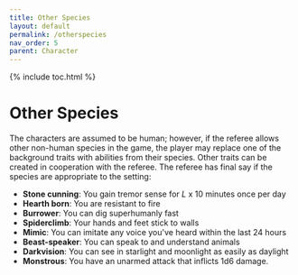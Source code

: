 ```yaml
---
title: Other Species
layout: default
permalink: /otherspecies
nav_order: 5
parent: Character
---
```

{% include toc.html %}

# Other Species

The characters are assumed to be human; however, if the referee allows other non-human species in the game, the player may replace one of the background traits with abilities from their species. Other traits can be created in cooperation with the referee. The referee has final say if the species are appropriate to the setting: 

- **Stone cunning**: You gain tremor sense for *L* x 10 minutes once per day
- **Hearth born**: You are resistant to fire
- **Burrower**: You can dig superhumanly fast
- **Spiderclimb**: Your hands and feet stick to walls
- **Mimic**: You can imitate any voice you've heard within the last 24 hours
- **Beast-speaker**: You can speak to and understand animals
- **Darkvision**: You can see in starlight and moonlight as easily as daylight
- **Monstrous**: You have an unarmed attack that inflicts 1d6 damage.